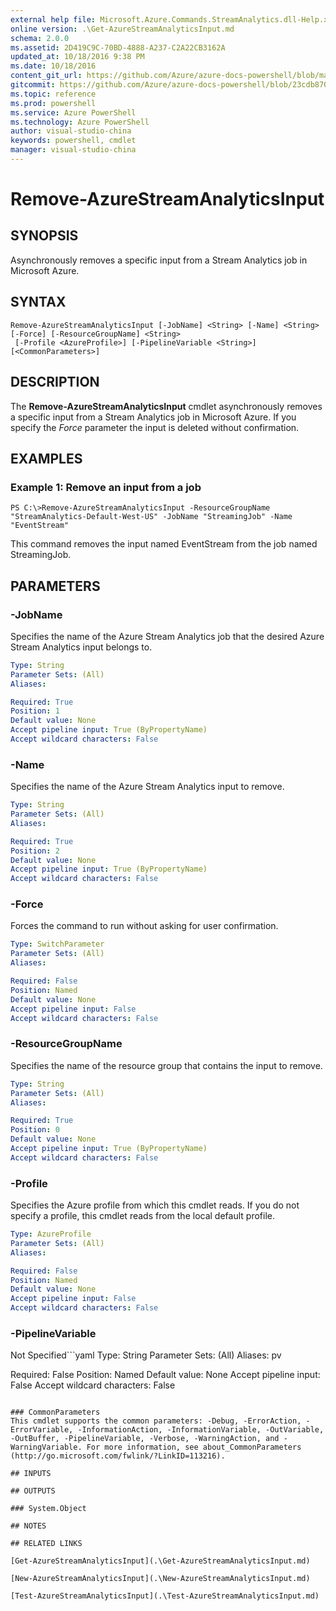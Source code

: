 ```yaml
---
external help file: Microsoft.Azure.Commands.StreamAnalytics.dll-Help.xml
online version: .\Get-AzureStreamAnalyticsInput.md
schema: 2.0.0
ms.assetid: 2D419C9C-70BD-4888-A237-C2A22CB3162A
updated_at: 10/18/2016 9:38 PM
ms.date: 10/18/2016
content_git_url: https://github.com/Azure/azure-docs-powershell/blob/master/azureps-cmdlets-docs/ResourceManager/AzureRM.StreamAnalytics/v0.9.8/Remove-AzureStreamAnalyticsInput.md
gitcommit: https://github.com/Azure/azure-docs-powershell/blob/23cdb8705d4ab9807c0e21b238f3b134a7d49c7d/azureps-cmdlets-docs/ResourceManager/AzureRM.StreamAnalytics/v0.9.8/Remove-AzureStreamAnalyticsInput.md
ms.topic: reference
ms.prod: powershell
ms.service: Azure PowerShell
ms.technology: Azure PowerShell
author: visual-studio-china
keywords: powershell, cmdlet
manager: visual-studio-china
---
```


# Remove-AzureStreamAnalyticsInput

## SYNOPSIS
Asynchronously removes a specific input from a Stream Analytics job in Microsoft Azure.

## SYNTAX

```
Remove-AzureStreamAnalyticsInput [-JobName] <String> [-Name] <String> [-Force] [-ResourceGroupName] <String>
 [-Profile <AzureProfile>] [-PipelineVariable <String>] [<CommonParameters>]
```

## DESCRIPTION
The **Remove-AzureStreamAnalyticsInput** cmdlet asynchronously removes a specific input from a Stream Analytics job in Microsoft Azure.
If you specify the *Force* parameter the input is deleted without confirmation.

## EXAMPLES

### Example 1: Remove an input from a job
```
PS C:\>Remove-AzureStreamAnalyticsInput -ResourceGroupName "StreamAnalytics-Default-West-US" -JobName "StreamingJob" -Name "EventStream"
```

This command removes the input named EventStream from the job named StreamingJob.

## PARAMETERS

### -JobName
Specifies the name of the Azure Stream Analytics job that the desired Azure Stream Analytics input belongs to.

```yaml
Type: String
Parameter Sets: (All)
Aliases: 

Required: True
Position: 1
Default value: None
Accept pipeline input: True (ByPropertyName)
Accept wildcard characters: False
```

### -Name
Specifies the name of the Azure Stream Analytics input to remove.

```yaml
Type: String
Parameter Sets: (All)
Aliases: 

Required: True
Position: 2
Default value: None
Accept pipeline input: True (ByPropertyName)
Accept wildcard characters: False
```

### -Force
Forces the command to run without asking for user confirmation.

```yaml
Type: SwitchParameter
Parameter Sets: (All)
Aliases: 

Required: False
Position: Named
Default value: None
Accept pipeline input: False
Accept wildcard characters: False
```

### -ResourceGroupName
Specifies the name of the resource group that contains the input to remove.

```yaml
Type: String
Parameter Sets: (All)
Aliases: 

Required: True
Position: 0
Default value: None
Accept pipeline input: True (ByPropertyName)
Accept wildcard characters: False
```

### -Profile
Specifies the Azure profile from which this cmdlet reads.
If you do not specify a profile, this cmdlet reads from the local default profile.

```yaml
Type: AzureProfile
Parameter Sets: (All)
Aliases: 

Required: False
Position: Named
Default value: None
Accept pipeline input: False
Accept wildcard characters: False
```

### -PipelineVariable
Not Specified```yaml
Type: String
Parameter Sets: (All)
Aliases: pv

Required: False
Position: Named
Default value: None
Accept pipeline input: False
Accept wildcard characters: False
```

### CommonParameters
This cmdlet supports the common parameters: -Debug, -ErrorAction, -ErrorVariable, -InformationAction, -InformationVariable, -OutVariable, -OutBuffer, -PipelineVariable, -Verbose, -WarningAction, and -WarningVariable. For more information, see about_CommonParameters (http://go.microsoft.com/fwlink/?LinkID=113216).

## INPUTS

## OUTPUTS

### System.Object

## NOTES

## RELATED LINKS

[Get-AzureStreamAnalyticsInput](.\Get-AzureStreamAnalyticsInput.md)

[New-AzureStreamAnalyticsInput](.\New-AzureStreamAnalyticsInput.md)

[Test-AzureStreamAnalyticsInput](.\Test-AzureStreamAnalyticsInput.md)


